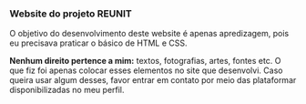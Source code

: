 ### Website do projeto REUNIT

O objetivo do desenvolvimento deste website é apenas apredizagem, pois eu precisava praticar o básico de HTML e CSS.

<b>Nenhum direito pertence a mim:</b> textos, fotografias, artes, fontes etc. O que fiz foi apenas colocar esses elementos no site que desenvolvi. Caso queira usar algum desses, favor entrar em contato por meio das plataformar disponibilizadas no meu perfil.
